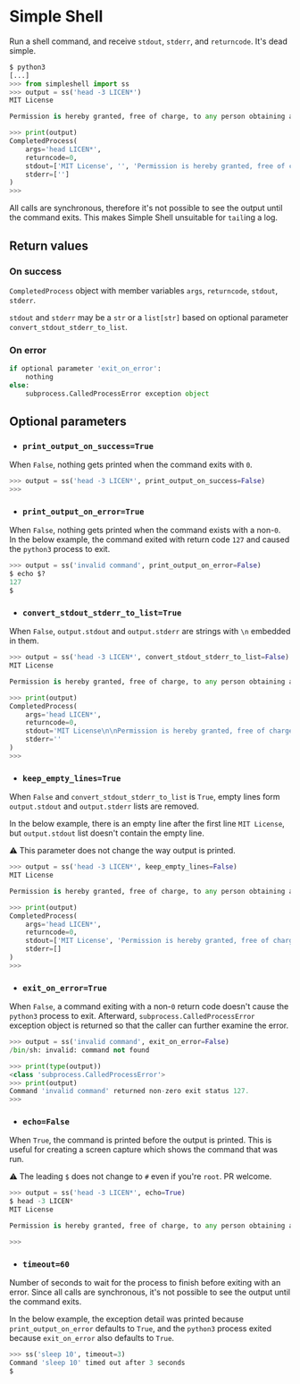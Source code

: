 # Simple Shell

Run a shell command, and receive `stdout`, `stderr`, and `returncode`.  It's dead simple.

```python
$ python3
[...]
>>> from simpleshell import ss
>>> output = ss('head -3 LICEN*')
MIT License

Permission is hereby granted, free of charge, to any person obtaining a copy

>>> print(output)
CompletedProcess(
    args='head LICEN*',
    returncode=0,
    stdout=['MIT License', '', 'Permission is hereby granted, free of charge, to any person obtaining a copy'],
    stderr=['']
)
>>>
```
All calls are synchronous, therefore it's not possible to see the output until the command exits. This makes Simple Shell unsuitable for `tail`ing a log.
## Return values
### On success
`CompletedProcess` object with member variables `args`, `returncode`, `stdout`, `stderr`.

`stdout` and `stderr` may be a `str` or a `list[str]` based on optional parameter `convert_stdout_stderr_to_list`.
### On error
```python
if optional parameter 'exit_on_error':
    nothing
else:
    subprocess.CalledProcessError exception object
```

## Optional parameters
* ### `print_output_on_success=True`
When `False`, nothing gets printed when the command exits with `0`.
```python
>>> output = ss('head -3 LICEN*', print_output_on_success=False)
>>>
```

* ### `print_output_on_error=True`
When `False`, nothing gets printed when the command exists with a non-`0`.  
In the below example, the command exited with return code `127` and caused the `python3` process to exit.
```python
>>> output = ss('invalid command', print_output_on_error=False)
$ echo $?
127
$
```

* ### `convert_stdout_stderr_to_list=True`
When `False`, `output.stdout` and `output.stderr` are strings with `\n` embedded in them.
```python
>>> output = ss('head -3 LICEN*', convert_stdout_stderr_to_list=False)
MIT License

Permission is hereby granted, free of charge, to any person obtaining a copy

>>> print(output)
CompletedProcess(
    args='head LICEN*',
    returncode=0,
    stdout='MIT License\n\nPermission is hereby granted, free of charge, to any person obtaining a copy\n',
    stderr=''
)
>>>
```

* ### `keep_empty_lines=True`
When `False` and `convert_stdout_stderr_to_list` is `True`, empty lines form `output.stdout` and `output.stderr` lists are removed.

In the below example, there is an empty line after the first line `MIT License`, but `output.stdout` list doesn't contain the empty line.

⚠️ This parameter does not change the way output is printed.
```python
>>> output = ss('head -3 LICEN*', keep_empty_lines=False)
MIT License

Permission is hereby granted, free of charge, to any person obtaining a copy

>>> print(output)
CompletedProcess(
    args='head LICEN*',
    returncode=0,
    stdout=['MIT License', 'Permission is hereby granted, free of charge, to any person obtaining a copy'],
    stderr=[]
)
>>>
```

* ### `exit_on_error=True`
When `False`, a command exiting with a non-`0` return code doesn't cause the `python3` process to exit. Afterward, `subprocess.CalledProcessError` exception object is returned so that the caller can further examine the error.
```python
>>> output = ss('invalid command', exit_on_error=False)
/bin/sh: invalid: command not found

>>> print(type(output))
<class 'subprocess.CalledProcessError'>
>>> print(output)
Command 'invalid command' returned non-zero exit status 127.
>>>
```

* ### `echo=False`
When `True`, the command is printed before the output is printed. This is useful for creating a screen capture which shows the command that was run.

⚠️ The leading `$` does not change to `#` even if you're `root`. PR welcome.
```python
>>> output = ss('head -3 LICEN*', echo=True)
$ head -3 LICEN*
MIT License

Permission is hereby granted, free of charge, to any person obtaining a copy

>>>
```

* ### `timeout=60`
Number of seconds to wait for the process to finish before exiting with an error. Since all calls are synchronous, it's not possible to see the output until the command exits.

In the below example, the exception detail was printed because `print_output_on_error` defaults to `True`, and the `python3` process exited because `exit_on_error` also defaults to `True`.
```python
>>> ss('sleep 10', timeout=3)
Command 'sleep 10' timed out after 3 seconds
$
```
